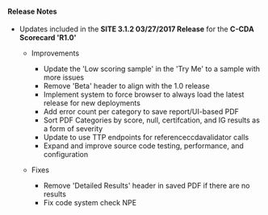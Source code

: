 #### Release Notes

* Updates included in the **SITE 3.1.2 03/27/2017 Release** for the **C-CDA Scorecard 'R1.0'**

  * Improvements
    * Update the 'Low scoring sample' in the 'Try Me' to a sample with more issues
    * Remove 'Beta' header to align with the 1.0 release
    * Implement system to force browser to always load the latest release for new deployments
    * Add error count per category to save report/UI-based PDF
    * Sort PDF Categories by score, null, certifcation, and IG results as a form of severity
    * Update to use TTP endpoints for referenceccdavalidator calls
    * Expand and improve source code testing, performance, and configuration
  
  * Fixes
    * Remove 'Detailed Results' header in saved PDF if there are no results
    * Fix code system check NPE
    
